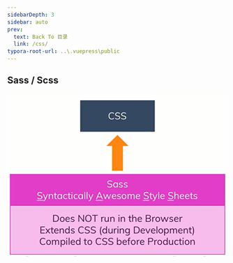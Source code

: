 ```yaml
---
sidebarDepth: 3
sidebar: auto
prev:
  text: Back To 目录
  link: /css/
typora-root-url: ..\.vuepress\public
---
```




## Sass / Scss

![image-20220721001120735](/images/css/image-20220721001120735.png)